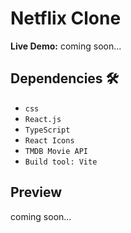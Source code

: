 # Netflix Clone
**Live Demo:** coming soon... 


## Dependencies 🛠️

* `css`
* `React.js`
* `TypeScript`
* `React Icons`
* `TMDB Movie API`
* `Build tool: Vite`


## Preview

coming soon...
